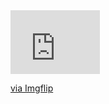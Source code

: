 <div style="width:143px;max-width:100%;"><div style="height:0;padding-bottom:71.33%;position:relative;"><iframe width="143" height="102" style="position:absolute;top:0;left:0;width:100%;height:100%;" frameBorder="0" src="https://imgflip.com/embed/4wocbo"></iframe></div><p><a href="https://imgflip.com/gif/4wocbo">via Imgflip</a></p></div>
